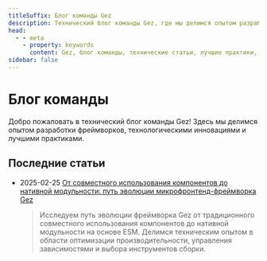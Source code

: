 ```yaml
---
titleSuffix: Блог команды Gez
description: Технический блог команды Gez, где мы делимся опытом разработки фреймворков, лучшими практиками и технологическими инновациями.
head:
  - - meta
    - property: keywords
      content: Gez, блог команды, технические статьи, лучшие практики, опыт разработки
sidebar: false
---
```


# Блог команды

Добро пожаловать в технический блог команды Gez! Здесь мы делимся опытом разработки фреймворков, технологическими инновациями и лучшими практиками.

## Последние статьи

- 2025-02-25 [От совместного использования компонентов до нативной модульности: путь эволюции микрофронтенд-фреймворка Gez](./birth-of-gez.md)
  > Исследуем путь эволюции фреймворка Gez от традиционного совместного использования компонентов до нативной модульности на основе ESM. Делимся техническим опытом в области оптимизации производительности, управления зависимостями и выбора инструментов сборки.
